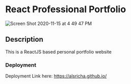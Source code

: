 # React Professional Portfolio

![Screen Shot 2020-11-15 at 4 49 47 PM](https://user-images.githubusercontent.com/64692833/99200477-c593ad00-2762-11eb-9a25-373c5d0130b1.png)


## Description

This is a ReactJS based personal portfolio website

### Deployment

Deployment Link here: https://alsricha.github.io/
